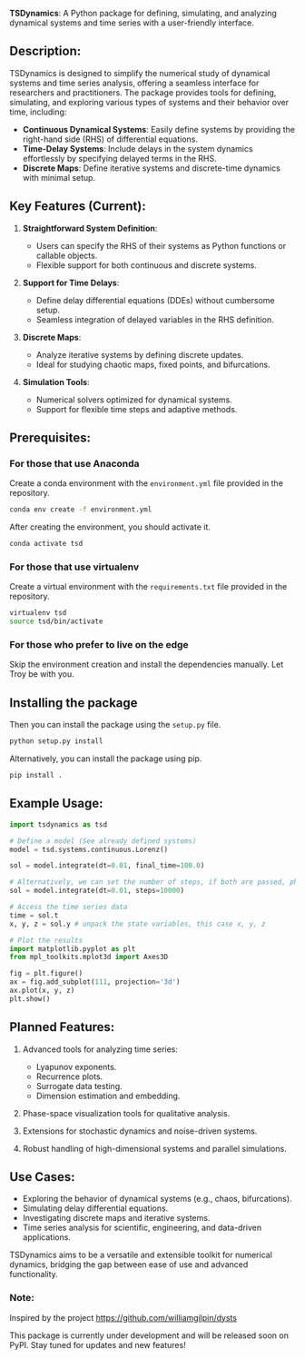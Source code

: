 **TSDynamics**: A Python package for defining, simulating, and analyzing dynamical systems and time series with a user-friendly interface.

## Description:

TSDynamics is designed to simplify the numerical study of dynamical systems and time series analysis, offering a seamless interface for researchers and practitioners. The package provides tools for defining, simulating, and exploring various types of systems and their behavior over time, including:

- **Continuous Dynamical Systems**: Easily define systems by providing the right-hand side (RHS) of differential equations.
- **Time-Delay Systems**: Include delays in the system dynamics effortlessly by specifying delayed terms in the RHS.
- **Discrete Maps**: Define iterative systems and discrete-time dynamics with minimal setup.

## Key Features (Current):

1. **Straightforward System Definition**:
   - Users can specify the RHS of their systems as Python functions or callable objects.
   - Flexible support for both continuous and discrete systems.

2. **Support for Time Delays**:
   - Define delay differential equations (DDEs) without cumbersome setup.
   - Seamless integration of delayed variables in the RHS definition.

3. **Discrete Maps**:
   - Analyze iterative systems by defining discrete updates.
   - Ideal for studying chaotic maps, fixed points, and bifurcations.

4. **Simulation Tools**:
   - Numerical solvers optimized for dynamical systems.
   - Support for flexible time steps and adaptive methods.

## Prerequisites:

### For those that use Anaconda

Create a conda environment with the `environment.yml` file provided in the repository.

```bash
conda env create -f environment.yml
```

After creating the environment, you should activate it.

```bash
conda activate tsd
```

### For those that use virtualenv

Create a virtual environment with the `requirements.txt` file provided in the repository.

```bash
virtualenv tsd
source tsd/bin/activate
```

### For those who prefer to live on the edge

Skip the environment creation and install the dependencies manually. Let Troy be with you.


## Installing the package

Then you can install the package using the `setup.py` file.

```bash
python setup.py install
```

Alternatively, you can install the package using pip.

```bash
pip install .
```

## Example Usage:

```python
import tsdynamics as tsd

# Define a model (See already defined systems)
model = tsd.systems.continuous.Lorenz()

sol = model.integrate(dt=0.01, final_time=100.0)

# Alternatively, we can set the number of steps, if both are passed, physical time takes precedence
sol = model.integrate(dt=0.01, steps=10000)

# Access the time series data
time = sol.t
x, y, z = sol.y # unpack the state variables, this case x, y, z

# Plot the results
import matplotlib.pyplot as plt
from mpl_toolkits.mplot3d import Axes3D

fig = plt.figure()
ax = fig.add_subplot(111, projection='3d')
ax.plot(x, y, z)
plt.show()
```

## Planned Features:

1. Advanced tools for analyzing time series:
   - Lyapunov exponents.
   - Recurrence plots.
   - Surrogate data testing.
   - Dimension estimation and embedding.

2. Phase-space visualization tools for qualitative analysis.

3. Extensions for stochastic dynamics and noise-driven systems.

4. Robust handling of high-dimensional systems and parallel simulations.

## Use Cases:

- Exploring the behavior of dynamical systems (e.g., chaos, bifurcations).
- Simulating delay differential equations.
- Investigating discrete maps and iterative systems.
- Time series analysis for scientific, engineering, and data-driven applications.

TSDynamics aims to be a versatile and extensible toolkit for numerical dynamics, bridging the gap between ease of use and advanced functionality.

### Note:

Inspired by the project https://github.com/williamgilpin/dysts

This package is currently under development and will be released soon on PyPI. Stay tuned for updates and new features!